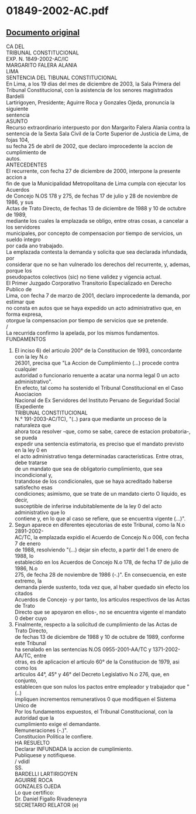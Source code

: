 
01849-2002-AC.pdf
=================
  
[Documento original](https://tc.gob.pe/jurisprudencia/2004/01849-2002-AC.pdf)  
---  
CA DEL  
TRIBUNAL CONSTITUCIONAL  
EXP. N. 1849-2002-AC/IC  
MARGARITO FALERA ALANIA  
LIMA  
SENTENCIA DEL TIBUNAL CONSTITUCIONAL  
En Lima, a los 19 dias del mes de diciembre de 2003, la Sala Primera del  
Tribunal Constitucional, con la asistencia de los senores magistrados Bardelli  
Lartirigoyen, Presidente; Aguirre Roca y Gonzales Ojeda, pronuncia la siguiente  
sentencia  
ASUNTO  
Recurso extraordinario interpuesto por don Margarito Falera Alania contra la  
sentencia de la Sexta Sala Civil de la Corte Superior de Justicia de Lima, de fojas 104,  
su fecha 25 de abril de 2002, que declaro improcedente la accion de cumplimiento de  
autos.  
ANTECEDENTES  
El recurrente, con fecha 27 de diciembre de 2000, interpone la presente accion a  
fin de que la Municipalidad Metropolitana de Lima cumpla con ejecutar los Acuerdos  
de Concejo N.OS 178 y 275, de fechas 17 de julio y 28 de noviembre de 1986, y sus  
Actas de Trato Directo, de fechas 13 de diciembre de 1988 y 10 de octubre de 1989,  
mediante los cuales la emplazada se obligo, entre otras cosas, a cancelar a los servidores  
municipales, por concepto de compensacion por tiempo de servicios, un sueldo integro  
por cada ano trabajado.  
La emplazada contesta la demanda y solicita que sea declarada infundada, por  
considerar que no se han vulnerado los derechos del recurrente, y, ademas, porque los  
pseudopactos colectivos (sic) no tiene validez y vigencia actual.  
El Primer Juzgado Corporativo Transitorio Especializado en Derecho Publico de  
Lima, con fecha 7 de marzo de 2001, declaro improcedente la demanda, por estimar que  
no consta en autos que se haya expedido un acto administrativo que, en forma expresa,  
otorgue la compensacion por tiempo de servicios que se pretende.  
/  
La recurrida confirmo la apelada, por los mismos fundamentos.  
FUNDAMENTOS  
1. El inciso 6) del articulo 200° de la Constitucion de 1993, concordante con la ley N.o  
26301, precisa que "La Accion de Cumplimiento (...) procede contra cualquier  
autoridad o funcionario renuente a acatar una norma legal 0 un acto administrativo".  
En efecto, tal como ha sostenido el Tribunal Constitucional en el Caso Asociacion  
Nacional de Ex Servidores del Instituto Peruano de Seguridad Social (Expediente  
TRIBUNAL CONSTITUCIONAL  
N.° 191-2003-AC/TC), "(..) para que mediante un proceso de la naturaleza que  
ahora toca resolver -que, como se sabe, carece de estacion probatoria-, se pueda  
expedir una sentencia estimatoria, es preciso que el mandato previsto en la ley 0 en  
el acto administrativo tenga determinadas caracteristicas. Entre otras, debe tratarse  
de un mandato que sea de obligatorio cumplimiento, que sea incondicional y,  
tratandose de los condicionales, que se haya acreditado haberse satisfecho esas  
condiciones; asimismo, que se trate de un mandato cierto O liquido, es decir,  
susceptible de inferirse indubitablemente de la ley 0 del acto administrativo que lo  
contiene y, en lo que al caso se refiere, que se encuentra vigente (...)".  
2. Segun aparece en diferentes ejecutorias de este Tribunal, como la N.o 2891-2002-  
AC/TC, la emplazada expidio el Acuerdo de Concejo N.o 006, con fecha 7 de enero  
de 1988, resolviendo "(...) dejar sin efecto, a partir del 1 de enero de 1988, lo  
establecido en los Acuerdos de Concejo N.o 178, de fecha 17 de julio de 1986, N.o  
275, de fecha 28 de noviembre de 1986 (-.)". En consecuencia, en este extremo, la  
demanda pierde sustento, toda vez que, al haber quedado sin efecto los citados  
Acuerdos de Concejo -y por tanto, los articulos respectivos de las Actas de Trato  
Directo que se apoyaron en ellos-, no se encuentra vigente el mandato 0 deber cuyo  
3. Finalmente, respecto a la solicitud de cumplimiento de las Actas de Trato Directo,  
de fechas 13 de diciembre de 1988 y 10 de octubre de 1989, conforme este Tribunal  
ha senalado en las sentencias N.OS 0955-2001-AA/TC y 1371-2002-AA/TC, entre  
otras, es de aplicacion el articulo 60° de la Constitucion de 1979, asi como los  
articulos 44°, 45° y 46° del Decreto Legislativo N.o 276, que, en conjunto,  
establecen que son nulos los pactos entre empleador y trabajador que "(..)  
impliquen incrementos remunerativos 0 que modifiquen el Sistema Unico de  
Por los fundamentos expuestos, el Tribunal Constitucional, con la autoridad que la  
cumplimiento exige el demandante.  
Remuneraciones (-.)".  
Constitucion Politica le confiere.  
HA RESUELTO  
Declarar INFUNDADA la accion de cumplimiento.  
Publiquese y notifiquese.  
/ vdidl  
SS.  
BARDELLI LARTIRIGOYEN  
AGUIRRE ROCA  
GONZALES OJEDA  
Lo que certifico:  
Dr. Daniel Figallo Rivadeneyra  
SECRETARIO RELATOR (e)